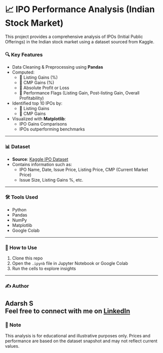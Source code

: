 # 📈 IPO Performance Analysis (Indian Stock Market)

This project provides a comprehensive analysis of IPOs (Initial Public Offerings) in the Indian stock market using a dataset sourced from Kaggle.

### 🔍 Key Features

- Data Cleaning & Preprocessing using **Pandas**
- Computed:
  - 📌 Listing Gains (%)
  - 📌 CMP Gains (%)
  - 📌 Absolute Profit or Loss
  - 📌 Performance Flags (Listing Gain, Post-listing Gain, Overall Profitability)
- Identified top 10 IPOs by:
  - 🚀 Listing Gains
  - 💼 CMP Gains
- Visualized with **Matplotlib**:
  - IPO Gains Comparisons
  - IPOs outperforming benchmarks

---

### 📊 Dataset

- **Source**: [Kaggle IPO Dataset](https://www.kaggle.com/datasets/soumyadipghorai/all-ipo-stocks-of-moneycontrol?resource=download)  
- Contains information such as:
  - IPO Name, Date, Issue Price, Listing Price, CMP (Current Market Price)
  - Issue Size, Listing Gains %, etc.

---

### 🛠️ Tools Used

- Python
- Pandas
- NumPy
- Matplotlib
- Google Colab

---

### 🚀 How to Use

1. Clone this repo
2. Open the `.ipynb` file in Jupyter Notebook or Google Colab
3. Run the cells to explore insights

---

### ✍️ Author

Adarsh S  
Feel free to connect with me on [LinkedIn](http://linkedin.com/in/samadarsh14)
---

### 📌 Note

This analysis is for educational and illustrative purposes only. Prices and performance are based on the dataset snapshot and may not reflect current values.
